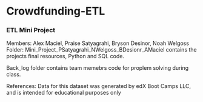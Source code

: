 # Crowdfunding-ETL
### ETL Mini Project
Members: Alex Maciel, Praise Satyagrahi, Bryson Desinor, Noah Welgoss
Folder: Mini_Project_PSatyagrahi_NWelgoss_BDesionr_AMaciel contains the projects final resources, Python and SQL code. 

Back_log folder contains team memebrs code for proplem solving during class.


References:
Data for this dataset was generated by edX Boot Camps LLC, and is intended for educational purposes only
